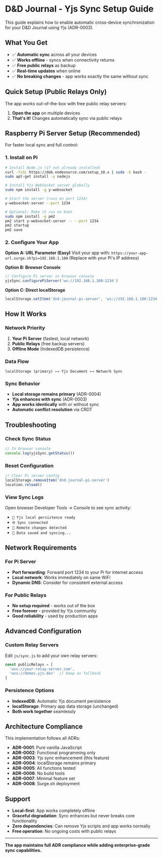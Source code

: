 # D&D Journal - Yjs Sync Setup Guide

This guide explains how to enable automatic cross-device synchronization for your D&D Journal using Yjs (ADR-0003).

## What You Get

- ✅ **Automatic sync** across all your devices
- ✅ **Works offline** - syncs when connectivity returns  
- ✅ **Free public relays** as backup
- ✅ **Real-time updates** when online
- ✅ **No breaking changes** - app works exactly the same without sync

## Quick Setup (Public Relays Only)

The app works out-of-the-box with free public relay servers:

1. **Open the app** on multiple devices
2. **That's it!** Changes automatically sync via public relays

## Raspberry Pi Server Setup (Recommended)

For faster local sync and full control:

### 1. Install on Pi
```bash
# Install Node.js (if not already installed)
curl -fsSL https://deb.nodesource.com/setup_18.x | sudo -E bash -
sudo apt-get install -y nodejs

# Install Yjs WebSocket server globally
sudo npm install -g y-websocket

# Start the server (runs on port 1234)
y-websocket-server --port 1234

# Optional: Make it run on boot
sudo npm install -g pm2
pm2 start y-websocket-server -- --port 1234
pm2 startup
pm2 save
```

### 2. Configure Your App

**Option A: URL Parameter (Easy)**
Visit your app with: `https://your-app-url.surge.sh?pi=192.168.1.100`
(Replace with your Pi's IP address)

**Option B: Browser Console**
```javascript
// Configure Pi server in browser console
yjsSync.configurePiServer('ws://192.168.1.100:1234')
```

**Option C: Direct localStorage**
```javascript
localStorage.setItem('dnd-journal-pi-server', 'ws://192.168.1.100:1234')
```

## How It Works

### Network Priority
1. **Your Pi Server** (fastest, local network)
2. **Public Relays** (free backup servers)
3. **Offline Mode** (IndexedDB persistence)

### Data Flow
```
localStorage (primary) ←→ Yjs Document ←→ Network Sync
```

### Sync Behavior
- **Local storage remains primary** (ADR-0004)
- **Yjs enhances with sync** (ADR-0003)
- **App works identically** with or without sync
- **Automatic conflict resolution** via CRDT

## Troubleshooting

### Check Sync Status
```javascript
// In browser console
console.log(yjsSync.getStatus())
```

### Reset Configuration
```javascript
// Clear Pi server config
localStorage.removeItem('dnd-journal-pi-server')
location.reload()
```

### View Sync Logs
Open browser Developer Tools → Console to see sync activity:
- `📱 Yjs local persistence ready`
- `🌐 Sync connected` 
- `🔄 Remote changes detected`
- `💾 Data saved and syncing...`

## Network Requirements

### For Pi Server
- **Port forwarding**: Forward port 1234 to your Pi for internet access
- **Local network**: Works immediately on same WiFi
- **Dynamic DNS**: Consider for consistent external access

### For Public Relays
- **No setup required** - works out of the box
- **Free forever** - provided by Yjs community
- **Good reliability** - used by production apps

## Advanced Configuration

### Custom Relay Servers
Edit `js/sync.js` to add your own relay servers:
```javascript
const publicRelays = [
  'wss://your-relay-server.com',
  'wss://demos.yjs.dev'  // Keep as fallback
]
```

### Persistence Options
- **IndexedDB**: Automatic Yjs document persistence
- **localStorage**: Primary app data storage (unchanged)
- **Both work together** seamlessly

## Architecture Compliance

This implementation follows all ADRs:
- **ADR-0001**: Pure vanilla JavaScript
- **ADR-0002**: Functional programming only
- **ADR-0003**: Yjs sync enhancement (this feature)
- **ADR-0004**: localStorage remains primary
- **ADR-0005**: All functions tested
- **ADR-0006**: No build tools
- **ADR-0007**: Minimal feature set
- **ADR-0008**: Surge.sh deployment

## Support

- **Local-first**: App works completely offline
- **Graceful degradation**: Sync enhances but never breaks core functionality
- **Zero dependencies**: Can remove Yjs scripts and app works normally
- **Free operation**: No ongoing costs with public relays

---

**The app maintains full ADR compliance while adding enterprise-grade sync capabilities.**